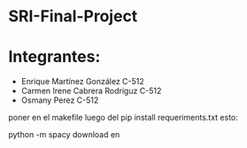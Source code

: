 # SRI-Final-Project

# Integrantes:

- Enrique Martínez González C-512
- Carmen Irene Cabrera Rodríguz C-512
- Osmany Perez C-512

poner en el makefile luego del
pip install requeriments.txt esto:

python -m spacy download en
